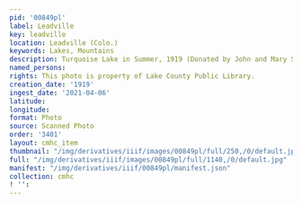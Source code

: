 ```yaml
---
pid: '00849pl'
label: Leadville
key: leadville
location: Leadville (Colo.)
keywords: Lakes, Mountains
description: Turquoise Lake in Summer, 1919 (Donated by John and Mary Smith)
named_persons: 
rights: This photo is property of Lake County Public Library.
creation_date: '1919'
ingest_date: '2021-04-06'
latitude: 
longitude: 
format: Photo
source: Scanned Photo
order: '3401'
layout: cmhc_item
thumbnail: "/img/derivatives/iiif/images/00849pl/full/250,/0/default.jpg"
full: "/img/derivatives/iiif/images/00849pl/full/1140,/0/default.jpg"
manifest: "/img/derivatives/iiif/00849pl/manifest.json"
collection: cmhc
! '': 
---
```

